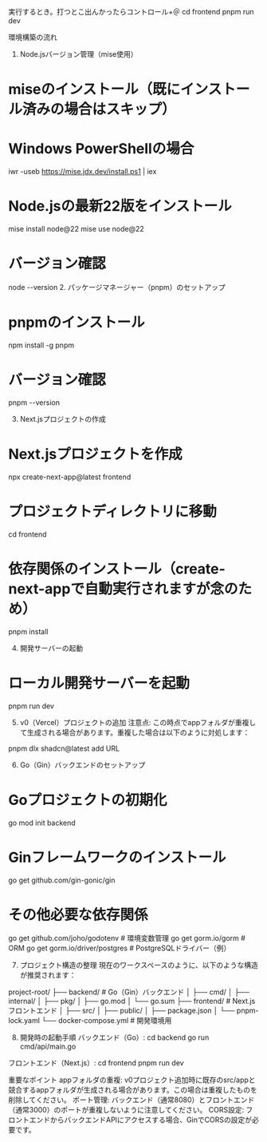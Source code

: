 実行するとき。打つとこ出んかったらコントロール+＠
cd frontend
pnpm run dev




環境構築の流れ
1. Node.jsバージョン管理（mise使用）

# miseのインストール（既にインストール済みの場合はスキップ）
# Windows PowerShellの場合
iwr -useb https://mise.jdx.dev/install.ps1 | iex

# Node.jsの最新22版をインストール
mise install node@22
mise use node@22

# バージョン確認
node --version
2. パッケージマネージャー（pnpm）のセットアップ

# pnpmのインストール
npm install -g pnpm

# バージョン確認
pnpm --version

3. Next.jsプロジェクトの作成

# Next.jsプロジェクトを作成
npx create-next-app@latest frontend

# プロジェクトディレクトリに移動
cd frontend

# 依存関係のインストール（create-next-appで自動実行されますが念のため）
pnpm install

4. 開発サーバーの起動

# ローカル開発サーバーを起動
pnpm run dev

5. v0（Vercel）プロジェクトの追加
注意点: この時点でappフォルダが重複して生成される場合があります。重複した場合は以下のように対処します：

pnpm dlx shadcn@latest add URL

6. Go（Gin）バックエンドのセットアップ

# Goプロジェクトの初期化
go mod init backend

# Ginフレームワークのインストール
go get github.com/gin-gonic/gin

# その他必要な依存関係
go get github.com/joho/godotenv  # 環境変数管理
go get gorm.io/gorm             # ORM
go get gorm.io/driver/postgres  # PostgreSQLドライバー（例）

7. プロジェクト構造の整理
現在のワークスペースのように、以下のような構造が推奨されます：

project-root/
├── backend/           # Go（Gin）バックエンド
│   ├── cmd/
│   ├── internal/
│   ├── pkg/
│   ├── go.mod
│   └── go.sum
├── frontend/          # Next.js フロントエンド
│   ├── src/
│   ├── public/
│   ├── package.json
│   └── pnpm-lock.yaml
└── docker-compose.yml # 開発環境用

8. 開発時の起動手順
バックエンド（Go）:
cd backend
go run cmd/api/main.go

フロントエンド（Next.js）:
cd frontend
pnpm run dev

重要なポイント
appフォルダの重複: v0プロジェクト追加時に既存のsrc/appと競合するappフォルダが生成される場合があります。この場合は重複したものを削除してください。
ポート管理: バックエンド（通常8080）とフロントエンド（通常3000）のポートが重複しないように注意してください。
CORS設定: フロントエンドからバックエンドAPIにアクセスする場合、GinでCORSの設定が必要です。
